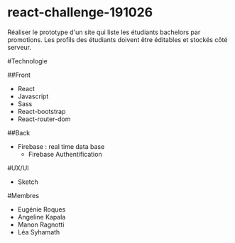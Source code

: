 # react-challenge-191026
Réaliser le prototype d'un site qui liste les étudiants bachelors par promotions. Les profils des étudiants doivent être éditables et stockés côté serveur. 


#Technologie

##Front 
- React
- Javascript
- Sass
- React-bootstrap
- React-router-dom

##Back
- Firebase : real time data base
  - Firebase Authentification
  
  
#UX/UI
- Sketch


#Membres

- Eugénie Roques
- Angeline Kapala 
- Manon Ragnotti 
- Léa Syhamath
